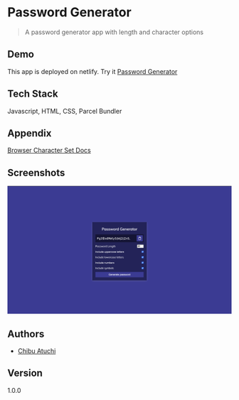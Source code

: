 # Password Generator

> A password generator app with length and character options

## Demo

This app is deployed on netlify. Try it [Password Generator](https://regal-salmiakki-1c90b5.netlify.app/)

## Tech Stack

Javascript, HTML, CSS, Parcel Bundler

## Appendix

[Browser Character Set Docs](http://www.net-comber.com/charset.html)

## Screenshots

![App Screenshot](https://github.com/catuchi/passwordGenerator/blob/main/img/password_generator_screenshot.png?raw=true)

## Authors

- [Chibu Atuchi](https://www.github.com/catuchi)

## Version

1.0.0

